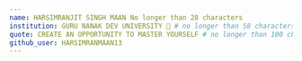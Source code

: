 ```yaml
---
name: HARSIMRANJIT SINGH MAAN No longer than 28 characters
institution: GURU NANAK DEV UNIVERSITY 🚩 # no longer than 58 characters
quote: CREATE AN OPPORTUNITY TO MASTER YOURSELF # no longer than 100 characters, avoid using quotes(") to guarantee the format remains the same.
github_user: HARSIMRANMAAN13
---
```

